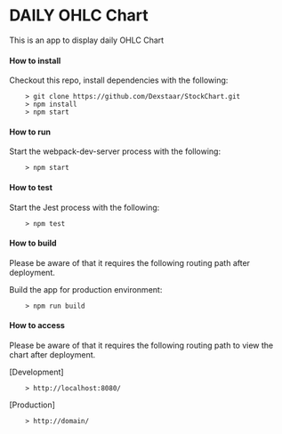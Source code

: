 # DAILY OHLC Chart

This is an app to display daily OHLC Chart


#### How to install #####
Checkout this repo, install dependencies with the following:

```
	> git clone https://github.com/Dexstaar/StockChart.git
	> npm install
	> npm start
```


#### How to run #####
Start the webpack-dev-server process with the following:

```
	> npm start
```


#### How to test #####
Start the Jest process with the following:

```
	> npm test
```


#### How to build #####
Please be aware of that it requires the following routing path after deployment.

Build the app for production environment:

```
	> npm run build
```


#### How to access #####
Please be aware of that it requires the following routing path to view the chart after deployment.

[Development]
```
	> http://localhost:8080/
```

[Production]
```
	> http://domain/
```